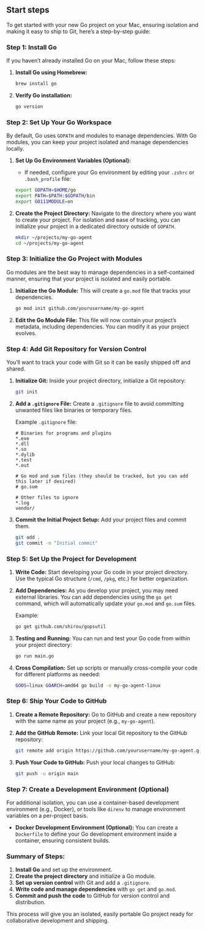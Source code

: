 ## Start steps

To get started with your new Go project on your Mac, ensuring isolation and making it easy to ship to Git, here’s a step-by-step guide:

### Step 1: **Install Go**
If you haven’t already installed Go on your Mac, follow these steps:

1. **Install Go using Homebrew:**
   ```bash
   brew install go
   ```

2. **Verify Go installation:**
   ```bash
   go version
   ```

### Step 2: **Set Up Your Go Workspace**
By default, Go uses `GOPATH` and modules to manage dependencies. With Go modules, you can keep your project isolated and manage dependencies locally.

1. **Set Up Go Environment Variables (Optional):**
   - If needed, configure your Go environment by editing your `.zshrc` or `.bash_profile` file:

   ```bash
   export GOPATH=$HOME/go
   export PATH=$PATH:$GOPATH/bin
   export GO111MODULE=on
   ```

2. **Create the Project Directory:**
   Navigate to the directory where you want to create your project. For isolation and ease of tracking, you can initialize your project in a dedicated directory outside of `GOPATH`.

   ```bash
   mkdir ~/projects/my-go-agent
   cd ~/projects/my-go-agent
   ```

### Step 3: **Initialize the Go Project with Modules**
Go modules are the best way to manage dependencies in a self-contained manner, ensuring that your project is isolated and easily portable.

1. **Initialize the Go Module:**
   This will create a `go.mod` file that tracks your dependencies.

   ```bash
   go mod init github.com/yourusername/my-go-agent
   ```

2. **Edit the Go Module File:**
   This file will now contain your project’s metadata, including dependencies. You can modify it as your project evolves.

### Step 4: **Add Git Repository for Version Control**
You’ll want to track your code with Git so it can be easily shipped off and shared.

1. **Initialize Git:**
   Inside your project directory, initialize a Git repository:

   ```bash
   git init
   ```

2. **Add a `.gitignore` File:**
   Create a `.gitignore` file to avoid committing unwanted files like binaries or temporary files.

   Example `.gitignore` file:

   ```plaintext
   # Binaries for programs and plugins
   *.exe
   *.dll
   *.so
   *.dylib
   *.test
   *.out

   # Go mod and sum files (they should be tracked, but you can add this later if desired)
   # go.sum

   # Other files to ignore
   *.log
   vendor/
   ```

3. **Commit the Initial Project Setup:**
   Add your project files and commit them.

   ```bash
   git add .
   git commit -m "Initial commit"
   ```

### Step 5: **Set Up the Project for Development**
1. **Write Code:**
   Start developing your Go code in your project directory. Use the typical Go structure (`/cmd`, `/pkg`, etc.) for better organization.

2. **Add Dependencies:**
   As you develop your project, you may need external libraries. You can add dependencies using the `go get` command, which will automatically update your `go.mod` and `go.sum` files.

   Example:
   ```bash
   go get github.com/shirou/gopsutil
   ```

3. **Testing and Running:**
   You can run and test your Go code from within your project directory:

   ```bash
   go run main.go
   ```

4. **Cross Compilation:**
   Set up scripts or manually cross-compile your code for different platforms as needed:

   ```bash
   GOOS=linux GOARCH=amd64 go build -o my-go-agent-linux
   ```

### Step 6: **Ship Your Code to GitHub**
1. **Create a Remote Repository:**
   Go to GitHub and create a new repository with the same name as your project (e.g., `my-go-agent`).

2. **Add the GitHub Remote:**
   Link your local Git repository to the GitHub repository:

   ```bash
   git remote add origin https://github.com/yourusername/my-go-agent.git
   ```

3. **Push Your Code to GitHub:**
   Push your local changes to GitHub:

   ```bash
   git push -u origin main
   ```

### Step 7: **Create a Development Environment (Optional)**
For additional isolation, you can use a container-based development environment (e.g., Docker), or tools like `direnv` to manage environment variables on a per-project basis.

- **Docker Development Environment (Optional):**
  You can create a `Dockerfile` to define your Go development environment inside a container, ensuring consistent builds.

### Summary of Steps:
1. **Install Go** and set up the environment.
2. **Create the project directory** and initialize a Go module.
3. **Set up version control** with Git and add a `.gitignore`.
4. **Write code and manage dependencies** with `go get` and `go.mod`.
5. **Commit and push the code** to GitHub for version control and distribution.

This process will give you an isolated, easily portable Go project ready for collaborative development and shipping.